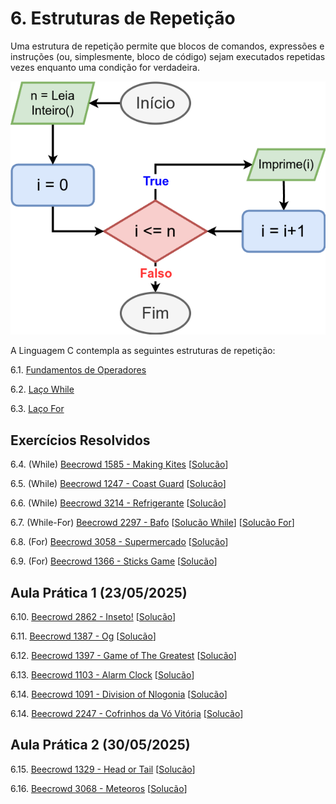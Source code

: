 # 6. Estruturas de Repetição

Uma estrutura de repetição permite que blocos de comandos, expressões e instruções (ou, simplesmente, bloco de código) sejam executados repetidas vezes enquanto uma condição for verdadeira.

![Estrutura de repetição](images/laco.png)

A Linguagem C contempla as seguintes estruturas de repetição:

6.1. [Fundamentos de Operadores](operadores.md)

6.2. [Laço While](while.md)

6.3. [Laço For](for.md)


## Exercícios Resolvidos

6.4. (While) [Beecrowd 1585 - Making Kites](https://judge.beecrowd.com/en/problems/view/1585) [[Solucão](beecrowd_1585.c)]

6.5. (While) [Beecrowd 1247 - Coast Guard](https://judge.beecrowd.com/pt/problems/view/1071) [[Solucão](beecrowd_1247.c)]

6.6. (While) [Beecrowd 3214 - Refrigerante](https://judge.beecrowd.com/pt/problems/view/3214) [[Solucão](beecrowd_3214.c)]

6.7. (While-For) [Beecrowd 2297 - Bafo](https://judge.beecrowd.com/en/problems/view/2297) [[Solucão While](beecrowd_2297.c)] [[Solucão For](beecrowd_2297_for.c)]

6.8. (For) [Beecrowd 3058 - Supermercado](https://judge.beecrowd.com/en/problems/view/3058) [[Solução](upsolving/beecrowd_3058.c)]

6.9. (For) [Beecrowd 1366 - Sticks Game](https://judge.beecrowd.com/en/problems/view/1366) [[Solucão](beecrowd_1366.c)]

## Aula Prática 1 (23/05/2025)

6.10. [Beecrowd 2862 - Inseto!](https://judge.beecrowd.com/pt/problems/view/2862) [[Solucão](beecrowd_2862.c)]

6.11. [Beecrowd 1387 - Og](https://judge.beecrowd.com/pt/problems/view/1387) [[Solucão](beecrowd_1387.c)]

6.12. [Beecrowd 1397 - Game of The Greatest](https://judge.beecrowd.com/pt/problems/view/2568) [[Solucão](beecrowd_1397.c)]

6.13. [Beecrowd 1103 - Alarm Clock](https://judge.beecrowd.com/pt/problems/view/3084) [[Solucão](beecrowd_1103.c)]

6.14. [Beecrowd 1091 - Division of Nlogonia](https://judge.beecrowd.com/pt/problems/view/2247) [[Solucão](beecrowd_1091.c)]

6.14. [Beecrowd 2247 - Cofrinhos da Vó Vitória](https://judge.beecrowd.com/pt/problems/view/2247) [[Solucão](beecrowd_2247.c)]

## Aula Prática 2 (30/05/2025)

6.15. [Beecrowd 1329 - Head or Tail](https://judge.beecrowd.com/pt/problems/view/1329) [[Solucão](upsolving/beecrowd_1329.c)]

6.16. [Beecrowd 3068 - Meteoros](https://judge.beecrowd.com/pt/problems/view/3068) [[Solucão](beecrowd_3068.c)]

<!--
## Aula Prática 2 (20/12/2024)

6.11. [Beecrowd 3076 - Exercício de História](https://judge.beecrowd.com/pt/problems/view/3076) [[Solucão](beecrowd_3076.c)]

6.12. [Beecrowd 2568 - Ações](https://judge.beecrowd.com/pt/problems/view/2568) [[Solucão](beecrowd_2568.c)]

6.13. [Beecrowd 3084 - Relógio Antigo](https://judge.beecrowd.com/pt/problems/view/3084) [[Solucão](beecrowd_3084.c)]

6.14. [Beecrowd 2247 - Cofrinhos da Vó Vitória](https://judge.beecrowd.com/pt/problems/view/2247) [[Solucão](beecrowd_2247.c)]

6.15. [Beecrowd 1071 - Soma de Impares Consecutivos I](https://judge.beecrowd.com/pt/problems/view/1071) [[Solucão](beecrowd_1071.c)]

6.16. [Beecrowd 1072 - Intervalo 2](https://judge.beecrowd.com/pt/problems/view/1072) [[Solucão](beecrowd_1072.c)]

6.17. [Beecrowd 1329 - Head or Tail](https://judge.beecrowd.com/pt/problems/view/1329) [[Solucão](upsolving/beecrowd_1329.c)]

6.18. [Beecrowd 3432 - Intercepting Information](https://judge.beecrowd.com/pt/problems/view/3432) [[Solucão](upsolving/beecrowd_3432.c)]

6.19. [Beecrowd 3068 - Meteoros](https://judge.beecrowd.com/pt/problems/view/3068) [[Solucão](beecrowd_3068.c)]

6.20. [Beecrowd 1366 - Sticks Game](https://judge.beecrowd.com/pt/problems/view/1366) [[Solucão](upsolving/beecrowd_1366.c)]

6.21. [Beecrowd 3445 - Daily Trips](https://judge.beecrowd.com/pt/problems/view/3445) [[Solucão](upsolving/beecrowd_3445.c)]-->


